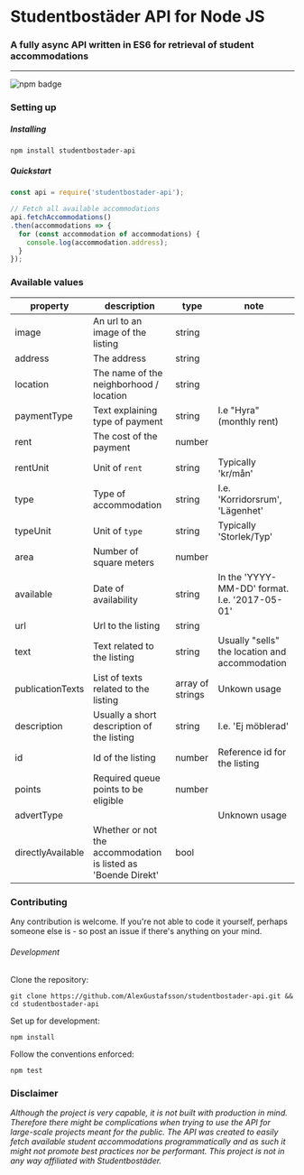# Studentbostäder API for Node JS
### A fully async API written in ES6 for retrieval of student accommodations
***
![npm badge](https://img.shields.io/npm/v/studentbostader-api.svg)

### Setting up

##### Installing

```
npm install studentbostader-api
```

##### Quickstart

```JavaScript
const api = require('studentbostader-api');

// Fetch all available accommodations
api.fetchAccommodations()
.then(accommodations => {
  for (const accommodation of accommodations) {
    console.log(accommodation.address);
  }
});
```

### Available values

| property | description | type | note |
| -------- | ----------- | ---- | ---- |
| image | An url to an image of the listing | string |  |
| address | The address | string |  |
| location | The name of the neighborhood / location | string |  |
| paymentType | Text explaining type of payment | string | I.e "Hyra" (monthly rent) |
| rent | The cost of the payment | number |  |
| rentUnit | Unit of `rent` | string | Typically 'kr/mån' |
| type | Type of accommodation | string | I.e. 'Korridorsrum', 'Lägenhet' |
| typeUnit | Unit of `type` | string | Typically 'Storlek/Typ' |
| area | Number of square meters | number |  |
| available | Date of availability | string | In the 'YYYY-MM-DD' format. I.e. '2017-05-01' |
| url | Url to the listing | string |  |
| text | Text related to the listing | string | Usually "sells" the location and accommodation |
| publicationTexts | List of texts related to the listing | array of strings | Unkown usage |
| description | Usually a short description of the listing | string | I.e. 'Ej möblerad' |
| id | Id of the listing | number | Reference id for the listing |
| points | Required queue points to be eligible | number |  |
| advertType |  |  | Unknown usage |
| directlyAvailable | Whether or not the accommodation is listed as 'Boende Direkt' | bool | |

### Contributing

Any contribution is welcome. If you're not able to code it yourself, perhaps someone else is - so post an issue if there's anything on your mind.

###### Development

Clone the repository:
```
git clone https://github.com/AlexGustafsson/studentbostader-api.git && cd studentbostader-api
```

Set up for development:
```
npm install
```

Follow the conventions enforced:
```
npm test
```

### Disclaimer

_Although the project is very capable, it is not built with production in mind. Therefore there might be complications when trying to use the API for large-scale projects meant for the public. The API was created to easily fetch available student accommodations programmatically and as such it might not promote best practices nor be performant. This project is not in any way affiliated with Studentbostäder._

